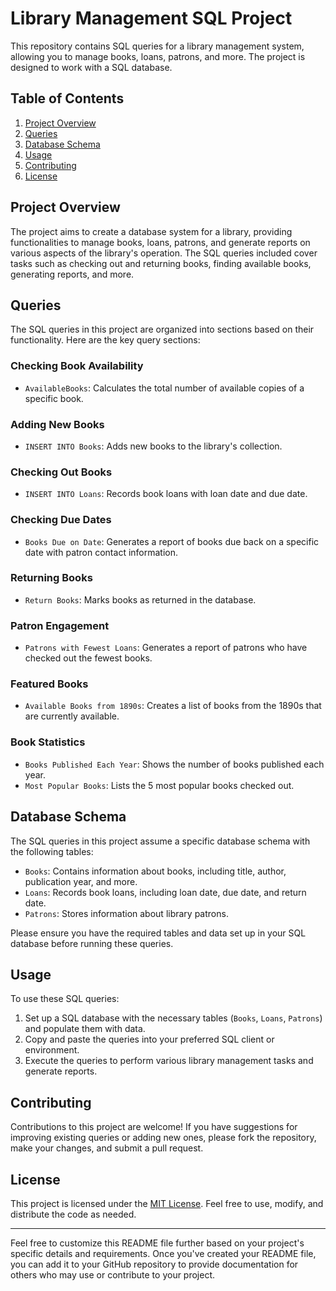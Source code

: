 # Library Management SQL Project

This repository contains SQL queries for a library management system, allowing you to manage books, loans, patrons, and more. The project is designed to work with a SQL database.

## Table of Contents
1. [Project Overview](#project-overview)
2. [Queries](#queries)
3. [Database Schema](#database-schema)
4. [Usage](#usage)
5. [Contributing](#contributing)
6. [License](#license)

## Project Overview
The project aims to create a database system for a library, providing functionalities to manage books, loans, patrons, and generate reports on various aspects of the library's operation. The SQL queries included cover tasks such as checking out and returning books, finding available books, generating reports, and more.

## Queries
The SQL queries in this project are organized into sections based on their functionality. Here are the key query sections:

### Checking Book Availability
- `AvailableBooks`: Calculates the total number of available copies of a specific book.

### Adding New Books
- `INSERT INTO Books`: Adds new books to the library's collection.

### Checking Out Books
- `INSERT INTO Loans`: Records book loans with loan date and due date.

### Checking Due Dates
- `Books Due on Date`: Generates a report of books due back on a specific date with patron contact information.

### Returning Books
- `Return Books`: Marks books as returned in the database.

### Patron Engagement
- `Patrons with Fewest Loans`: Generates a report of patrons who have checked out the fewest books.

### Featured Books
- `Available Books from 1890s`: Creates a list of books from the 1890s that are currently available.

### Book Statistics
- `Books Published Each Year`: Shows the number of books published each year.
- `Most Popular Books`: Lists the 5 most popular books checked out.

## Database Schema
The SQL queries in this project assume a specific database schema with the following tables:
- `Books`: Contains information about books, including title, author, publication year, and more.
- `Loans`: Records book loans, including loan date, due date, and return date.
- `Patrons`: Stores information about library patrons.

Please ensure you have the required tables and data set up in your SQL database before running these queries.

## Usage
To use these SQL queries:

1. Set up a SQL database with the necessary tables (`Books`, `Loans`, `Patrons`) and populate them with data.
2. Copy and paste the queries into your preferred SQL client or environment.
3. Execute the queries to perform various library management tasks and generate reports.

## Contributing
Contributions to this project are welcome! If you have suggestions for improving existing queries or adding new ones, please fork the repository, make your changes, and submit a pull request.

## License
This project is licensed under the [MIT License](LICENSE). Feel free to use, modify, and distribute the code as needed.

---

Feel free to customize this README file further based on your project's specific details and requirements. Once you've created your README file, you can add it to your GitHub repository to provide documentation for others who may use or contribute to your project.
